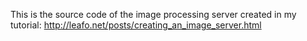 This is the source code of the image processing server created in my tutorial:
<http://leafo.net/posts/creating_an_image_server.html>
